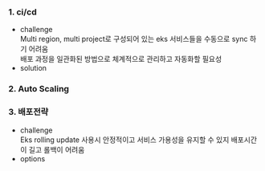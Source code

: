 ### 1. ci/cd
- challenge <br>
 Multi region, multi project로 구성되어 있는 eks 서비스들을 수동으로 sync 하기 어려움 <br>
 배포 과정을 일관화된 방법으로 체계적으로 관리하고 자동화할 필요성 <br>
- solution <br>

### 2. Auto Scaling
### 3. 배포전략
- challenge <br>
 Eks rolling update 사용시 안정적이고 서비스 가용성을 유지할 수 있지 배포시간이 길고 롤백이 어려움 <br>
- options <br>
